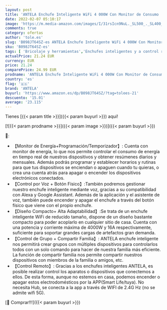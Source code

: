 ```yaml
---
layout: post
title: 'ANTELA Enchufe Inteligente WiFi 4 000W Con Monitor de Consumo  Horarios y Temporizadores  No Necesita HUB  Protección Contra Sobrecarga  Compatible con Alexa y Google Home  Wifi 2 4 Ghz  2 PCS'
date: 2022-02-07 05:10:17
image: 'https://m.media-amazon.com/images/I/31rsIcn9NuL._SL500_._SL400_.jpg'
comments: true
category: ofertas
author: 'tole.es'
slug: 'B098JT64SZ-es ANTELA Enchufe Inteligente WiFi 4 000W Con Monitor de...'
sku: 'B098JT64SZ-es'
tags: [ 'Bricolaje y herramientas','Enchufes inteligentes y a control remoto','Enchufes y accesorios','Instalación eléctrica','alexa','antela','enchufe','google','home','inteligente', ]
actualPrice: 21.24 EUR
currency: EUR
price: 21.24
comparePrice: 24.99 EUR
prodname: 'ANTELA Enchufe Inteligente WiFi 4 000W Con Monitor de Consumo  Horarios y Temporizadores  No Necesita HUB  Protección Contra Sobrecarga  Compatible con Alexa y Google Home  Wifi 2 4 Ghz  2 PCS'
country: 'es'
flag: '🇪🇸'
brand: 'ANTELA'
buyurl: 'https://www.amazon.es/dp/B098JT64SZ/?tag=tolees-21'
descuento: '15.01'
average: '23.115'
---
```


Tienes [{{< param title >}}]({{< param buyurl >}}) aqui!

[![{{< param prodname >}}]({{< param image >}})]({{< param buyurl >}})

🔎:

- 【Monitor de Energía+Programación/Temporizador】: Cuenta con monitor de energía, lo que nos permite controlar el consumo de energía en tiempo real de nuestros dispositivos y obtener resúmenes diarios y mensuales. Además podrás programar y establecer horarios y rutinas para que tus dispositivos se enciendan o apaguen cuando tu quieras, o crea una cuenta atrás para apagar o encender los dispositivos electrónicos conectados.
- 【Control por Voz + Botón Físico】:También podremos gestionar nuestro enchufe inteligente mediante voz, gracias a su compatibilidad con Alexa y Google Assistant. Además de la aplicación y el asistente de voz, también puede encender y apagar el enchufe a través del botón físico que viene con el propio enchufe.
- 【Diseño Compacto+ Alta Adaptabilidad】:Se trata de un enchufe inteligente WiFi de reducido tamaño, dispone de un diseño bastante compacto para poder acoplarlo en cualquier sitio de casa. Cuenta con una potencia y corriente máxima de 4000W y 16A respectivamente, suficiente para soportar grandes cargas de artefactos gran demanda.
- 【Control de Grupo + Compartir Familia】: ANTELA enchufe inteligente nos permitirá crear grupos con múltiples dispositivos para controlarlos todos con un solo comando para hacer de nuestra familia más eficiente. La función de compartir familia nos permite compartir nuestros dispositivos con miembros de la familia o amigos, etc.
- 【Control Remoto】: Gracias a los enchufes inteligentes ANTELA, es posible realizar control los aparatos o dispositivos que conectemos a ellos. De esta forma, aunque no estemos en casa, podemos encender o apagar estos electrodomésticos por la APP(Smart Life/tuya). No necesita Hub, se conecta a la app a través de WIFI de 2.4G Hz (no se admite wifi 5G).

[🛒 Comprar!!!]({{< param buyurl >}})
